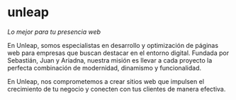 # unleap
_Lo mejor para tu presencia web_

En Unleap, somos especialistas en desarrollo y optimización de páginas web para empresas que buscan destacar en el entorno digital. Fundada por Sebastián, Juan y Ariadna, nuestra misión es llevar a cada proyecto la perfecta combinación de modernidad, dinamismo y funcionalidad.

En Unleap, nos comprometemos a crear sitios web que impulsen el crecimiento de tu negocio y conecten con tus clientes de manera efectiva.

